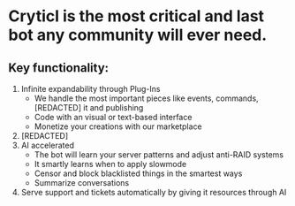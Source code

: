 # Cryticl is the most critical and last bot any community will ever need.
## Key functionality:
1. Infinite expandability through Plug-Ins
    - We handle the most important pieces like events, commands, [REDACTED] it and publishing
    - Code with an visual or text-based interface
    - Monetize your creations with our marketplace
2. [REDACTED]
3. AI accelerated
    - The bot will learn your server patterns and adjust anti-RAID systems
    - It smartly learns when to apply slowmode
    - Censor and block blacklisted things in the smartest ways
    - Summarize conversations
5. Serve support and tickets automatically by giving it resources through AI
